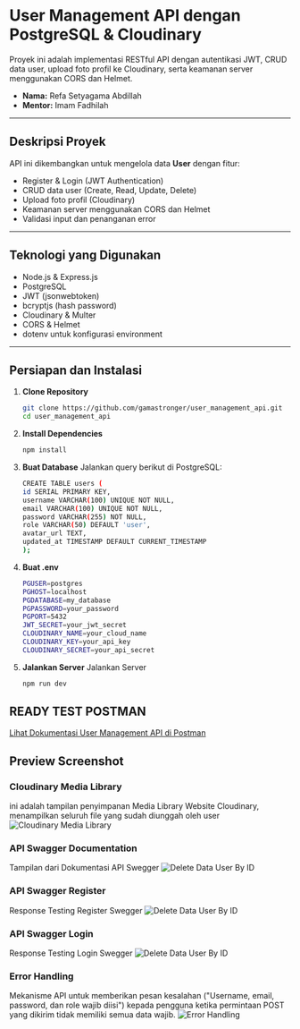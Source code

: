# User Management API dengan PostgreSQL & Cloudinary

Proyek ini adalah implementasi RESTful API dengan autentikasi JWT, CRUD data user, upload foto profil ke Cloudinary, serta keamanan server menggunakan CORS dan Helmet.

- **Nama:** Refa Setyagama Abdillah
- **Mentor:** Imam Fadhilah

---

## Deskripsi Proyek

API ini dikembangkan untuk mengelola data **User** dengan fitur:
- Register & Login (JWT Authentication)
- CRUD data user (Create, Read, Update, Delete)
- Upload foto profil (Cloudinary)
- Keamanan server menggunakan CORS dan Helmet
- Validasi input dan penanganan error

---

## Teknologi yang Digunakan

- Node.js & Express.js  
- PostgreSQL  
- JWT (jsonwebtoken)  
- bcryptjs (hash password)  
- Cloudinary & Multer  
- CORS & Helmet  
- dotenv untuk konfigurasi environment

---

## Persiapan dan Instalasi

1. **Clone Repository**
   ```bash
   git clone https://github.com/gamastronger/user_management_api.git
   cd user_management_api
2. **Install Dependencies**
   ```bash
   npm install
3. **Buat Database**
   Jalankan query berikut di PostgreSQL:
   ```bash
   CREATE TABLE users (
   id SERIAL PRIMARY KEY,
   username VARCHAR(100) UNIQUE NOT NULL,
   email VARCHAR(100) UNIQUE NOT NULL,
   password VARCHAR(255) NOT NULL,
   role VARCHAR(50) DEFAULT 'user',
   avatar_url TEXT,
   updated_at TIMESTAMP DEFAULT CURRENT_TIMESTAMP
   );
4. **Buat .env**
   ```bash
   PGUSER=postgres
   PGHOST=localhost
   PGDATABASE=my_database
   PGPASSWORD=your_password
   PGPORT=5432
   JWT_SECRET=your_jwt_secret
   CLOUDINARY_NAME=your_cloud_name
   CLOUDINARY_KEY=your_api_key
   CLOUDINARY_SECRET=your_api_secret
5. **Jalankan Server**
   Jalankan Server
   ```bash
   npm run dev

## READY TEST POSTMAN
[Lihat Dokumentasi User Management API di Postman](https://documenter.getpostman.com/view/40828760/2sB3QQKoMQ)

## Preview Screenshot

### Cloudinary Media Library
ini adalah tampilan penyimpanan Media Library Website Cloudinary, menampilkan seluruh file yang sudah diunggah oleh user
![Cloudinary Media Library](./src/assets/CloudinaryMediaLibrary.png)

### API Swagger Documentation
Tampilan dari Dokumentasi API Swegger
![Delete Data User By ID](./src/assets/api-swg-doc.png)

### API Swagger Register
Response Testing Register Swegger
![Delete Data User By ID](./src/assets/regis-swg.png)

### API Swagger Login
Response Testing Login Swegger
![Delete Data User By ID](./src/assets/login-swg.png)

### Error Handling
Mekanisme API untuk memberikan pesan kesalahan ("Username, email, password, dan role wajib diisi") kepada pengguna ketika permintaan POST yang dikirim tidak memiliki semua data wajib.
![Error Handling](./src/assets/ErrorHandling.png)
